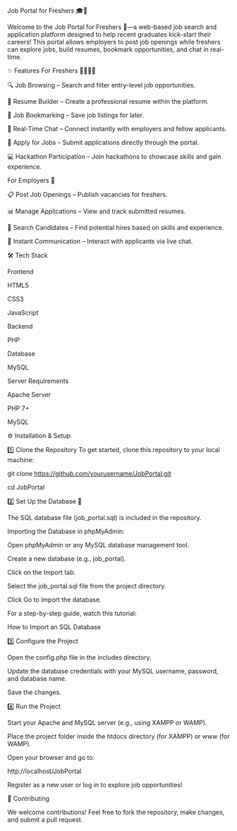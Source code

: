 Job Portal for Freshers 🎓🚀

Welcome to the Job Portal for Freshers 🌟—a web-based job search and application platform designed to help recent graduates kick-start their careers! This portal allows employers to post job openings while freshers can explore jobs, build resumes, bookmark opportunities, and chat in real-time.

✨ Features
For Freshers 👩‍🎓👨‍🎓

🔍 Job Browsing – Search and filter entry-level job opportunities.

📝 Resume Builder – Create a professional resume within the platform.

📌 Job Bookmarking – Save job listings for later.

💬 Real-Time Chat – Connect instantly with employers and fellow applicants.

💼 Apply for Jobs – Submit applications directly through the portal.

💻 Hackathon Participation – Join hackathons to showcase skills and gain experience.

For Employers 🏢

📋 Post Job Openings – Publish vacancies for freshers.

📊 Manage Applications – View and track submitted resumes.

🔎 Search Candidates – Find potential hires based on skills and experience.

💬 Instant Communication – Interact with applicants via live chat.

🛠️ Tech Stack

Frontend

HTML5

CSS3

JavaScript

Backend

PHP

Database

MySQL

Server Requirements

Apache Server

PHP 7+

MySQL

⚙️ Installation & Setup

1️⃣ Clone the Repository
To get started, clone this repository to your local machine:

git clone https://github.com/yourusername/JobPortal.git

cd JobPortal

2️⃣ Set Up the Database 💾

The SQL database file (job_portal.sql) is included in the repository.

Importing the Database in phpMyAdmin:

Open phpMyAdmin or any MySQL database management tool.

Create a new database (e.g., job_portal).

Click on the Import tab.

Select the job_portal.sql file from the project directory.

Click Go to import the database.

For a step-by-step guide, watch this tutorial:

How to Import an SQL Database

3️⃣ Configure the Project

Open the config.php file in the includes directory.

Update the database credentials with your MySQL username, password, and database name.

Save the changes.

4️⃣ Run the Project

Start your Apache and MySQL server (e.g., using XAMPP or WAMP).

Place the project folder inside the htdocs directory (for XAMPP) or www (for WAMP).

Open your browser and go to:

http://localhost/JobPortal

Register as a new user or log in to explore job opportunities!

🤝 Contributing

We welcome contributions! Feel free to fork the repository, make changes, and submit a pull request.
